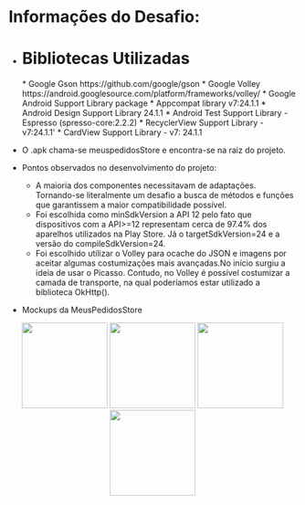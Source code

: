 
<h1>Informações do Desafio:</h1>

*  <h1>Bibliotecas Utilizadas</h1>
    * Google Gson
        https://github.com/google/gson
    * Google Volley 
        https://android.googlesource.com/platform/frameworks/volley/
    * Google Android Support Library package
        *   Appcompat library v7:24.1.1
        *   Android Design Support Library 24.1.1
        *   Android Test Support Library - Espresso (spresso-core:2.2.2)
        *   RecyclerView Support Library - v7:24.1.1'
        *   CardView Support Library - v7: 24.1.1

* O .apk chama-se meuspedidosStore e encontra-se na raiz do projeto.

*  Pontos observados no desenvolvimento do projeto:
    *  A maioria dos componentes necessitavam de adaptações. Tornando-se literalmente um desafio a busca de métodos e funções que garantissem a maior compatibilidade possível.
    *  Foi escolhida como minSdkVersion a API 12 pelo fato que dispositivos com a API>=12 representam cerca de 97.4% dos aparelhos utilizados na Play Store. Já o targetSdkVersion=24 e a versão do compileSdkVersion=24.
    *  Foi escolhido utilizar o Volley para ocache do JSON e imagens por aceitar algumas costumizações mais avançadas.No início surgiu a ideia de usar o Picasso. Contudo, no Volley é possível costumizar a camada de transporte, na qual poderíamos estar utilizado a biblioteca OkHttp().
    
*  Mockups da MeusPedidosStore

<p align="center">
  <img src="https://d17oy1vhnax1f7.cloudfront.net/items/3D320j1o3t3r1P2n1c3S/Screenshot_20160804-103049.png" width="150"/>
    <img src="https://d17oy1vhnax1f7.cloudfront.net/items/090q3R1Z062Z1l2a3K18/Screenshot_20160804-103101.png" width="150"/>
    <img src="https://d17oy1vhnax1f7.cloudfront.net/items/0L403R2x420a0N1J2U3x/Screenshot_20160804-103110.png" width="150"/>
   <img src="https://d17oy1vhnax1f7.cloudfront.net/items/0t0X3h1J0u1r2F290J1E/Screenshot_20160804-103648.png"  width="150"/>
</p>
   

